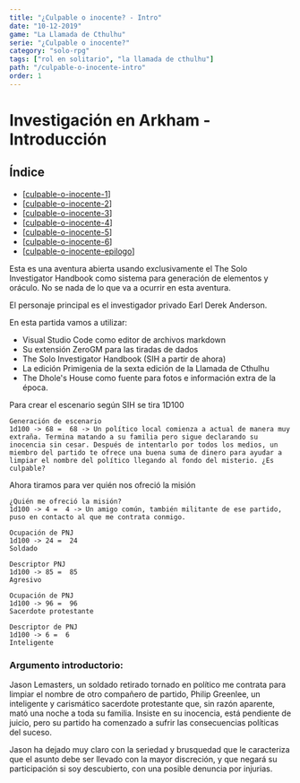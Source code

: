 ```yaml
---
title: "¿Culpable o inocente? - Intro"
date: "10-12-2019"
game: "La Llamada de Cthulhu"
serie: "¿Culpable o inocente?"
category: "solo-rpg"
tags: ["rol en solitario", "la llamada de cthulhu"]
path: "/culpable-o-inocente-intro"
order: 1
---
```


# Investigación en Arkham - Introducción

## Índice

- [[culpable-o-inocente-1]]
- [[culpable-o-inocente-2]]
- [[culpable-o-inocente-3]]
- [[culpable-o-inocente-4]]
- [[culpable-o-inocente-5]]
- [[culpable-o-inocente-6]]
- [[culpable-o-inocente-epilogo]]

Esta es una aventura abierta usando exclusivamente el The Solo Investigator Handbook como sistema para generación de elementos y oráculo. No se nada de lo que va a ocurrir en esta aventura.

El personaje principal es el investigador privado Earl Derek Anderson.

En esta partida vamos a utilizar:

- Visual Studio Code como editor de archivos markdown
- Su extensión ZeroGM para las tiradas de dados
- The Solo Investigator Handbook (SIH a partir de ahora)
- La edición Primigenia de la sexta edición de la Llamada de Cthulhu
- The Dhole's House como fuente para fotos e información extra de la época.

Para crear el escenario según SIH se tira 1D100

```
Generación de escenario
1d100 -> 68 =  68 -> Un político local comienza a actual de manera muy extraña. Termina matando a su familia pero sigue declarando su inocencia sin cesar. Después de intentarlo por todos los medios, un miembro del partido te ofrece una buena suma de dinero para ayudar a limpiar el nombre del político llegando al fondo del misterio. ¿Es culpable?
```

Ahora tiramos para ver quién nos ofreció la misión

```
¿Quién me ofreció la misión?
1d100 -> 4 =  4 -> Un amigo común, también militante de ese partido, puso en contacto al que me contrata conmigo.
```

```
Ocupación de PNJ
1d100 -> 24 =  24
Soldado
```

```
Descriptor PNJ
1d100 -> 85 =  85
Agresivo
```

```
Ocupación de PNJ
1d100 -> 96 =  96
Sacerdote protestante
```

```
Descriptor de PNJ
1d100 -> 6 =  6
Inteligente
```

### Argumento introductorio:

Jason Lemasters, un soldado retirado tornado en político me contrata para limpiar el nombre de otro compañero de partido, Philip Greenlee, un inteligente y carismático sacerdote protestante que, sin razón aparente, mató una noche a toda su familia. Insiste en su inocencia, está pendiente de juicio, pero su partido ha comenzado a sufrir las consecuencias políticas del suceso.

Jason ha dejado muy claro con la seriedad y brusquedad que le caracteriza que el asunto debe ser llevado con la mayor discreción, y que negará su participación si soy descubierto, con una posible denuncia por injurias.

[//begin]: # "Autogenerated link references for markdown compatibility"
[culpable-o-inocente-1]: culpable-o-inocente-1 "¿Culpable o inocente? - 1"
[culpable-o-inocente-2]: culpable-o-inocente-2 "¿Culpable o inocente? - 2"
[culpable-o-inocente-3]: culpable-o-inocente-3 "¿Culpable o inocente? - 3"
[culpable-o-inocente-4]: culpable-o-inocente-4 "¿Culpable o inocente? - 4"
[culpable-o-inocente-5]: culpable-o-inocente-5 "¿Culpable o inocente? - 5"
[culpable-o-inocente-6]: culpable-o-inocente-6 "¿Culpable o inocente? - 6"
[culpable-o-inocente-epilogo]: culpable-o-inocente-epilogo "¿Culpable o inocente? - Epílogo"
[//end]: # "Autogenerated link references"